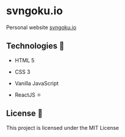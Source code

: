 # svngoku.io

Personal website [svngoku.io](https://svngoku.github.io/svngoku.io/)

## Technologies 🔩

* HTML 5

* CSS 3

* Vanilla JavaScript

* ReactJS ⚛

## License 📃

This project is licensed under the MIT License
